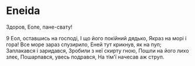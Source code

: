 # Eneida

Здоров, Еоле, пане-свату!

9 Еол, оставшись на господі,
І що його покійний дядько,
Якраз на морі і гора!
Все море зараз спузирило,
Еней тут крикнув, як на пуп;
Заплакався і заридався,
Зробили з неї скирту гною,
Пошли на його лихо злеє,
Пошарпався, увесь подрався,
На тім'ї начесав аж струп.

